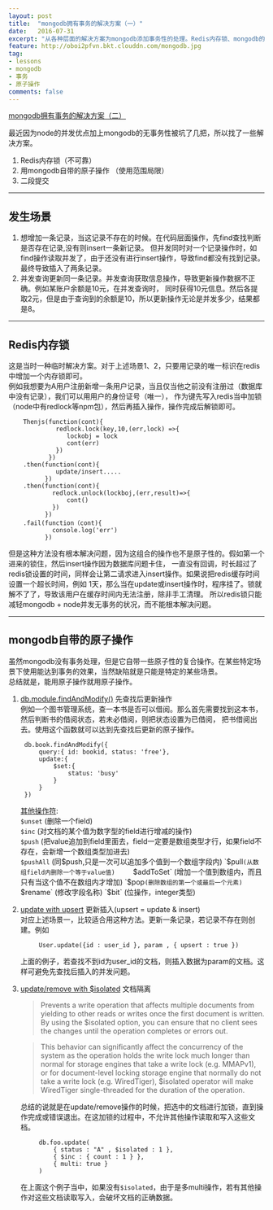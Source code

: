 ```yaml
---
layout: post
title:  "mongodb拥有事务的解决方案（一）"
date:   2016-07-31
excerpt: "从各种层面的解决方案为mongodb添加事务性的处理。Redis内存锁、mongodb的原子操作"
feature: http://oboi2pfvn.bkt.clouddn.com/mongodb.jpg
tag:
- lessons 
- mongodb
- 事务
- 原子操作
comments: false
---
```


[mongodb拥有事务的解决方案（二）](http://zackku.com/mongo-transaction2/)  

最近因为node的并发优点加上mongodb的无事务性被坑了几把，所以找了一些解决方案。  

1. Redis内存锁（不可靠）
2. 用mongodb自带的原子操作 （使用范围局限）
3. 二段提交

-----------

##  发生场景

1. 想增加一条记录，当这记录不存在的时候。在代码层面操作，先find查找判断是否存在记录,没有则insert一条新记录。
   但并发同时对一个记录操作时，如find操作读取并发了，由于还没有进行insert操作，导致find都没有找到记录。
   最终导致插入了两条记录。
2. 并发查询更新同一条记录。并发查询获取信息操作，导致更新操作数据不正确。例如某账户余额是10元，在并发查询时，
    同时获得10元信息。然后各提取2元，但是由于查询到的余额是10，所以更新操作无论是并发多少，结果都是8。

-----------

## Redis内存锁
这是当时一种临时解决方案。对于上述场景1、2，只要用记录的唯一标识在redis中增加一个内存锁即可。          
例如我想要为A用户注册新增一条用户记录，当且仅当他之前没有注册过（数据库中没有记录），我们可以用用户的身份证号（唯一），
作为键先写入redis当中加锁（node中有redlock等npm包），然后再插入操作，操作完成后解锁即可。

        Thenjs(function(cont){
                 redlock.lock(key,10,(err,lock) =>{
                    lockobj = lock
                    cont(err)
                 })
               })
        .then(function(cont){
                 update/insert.....
              })
        .then(function(cont){
                redlock.unlock(lockboj,(err,result)=>{
                    cont()
                })  
              })
        .fail(function（cont){
                console.log('err')
              })
             
但是这种方法没有根本解决问题，因为这组合的操作也不是原子性的。假如第一个进来的锁住，然后insert操作因为数据库问题卡住，
一直没有回调，时长超过了redis锁设置的时间，同样会让第二请求进入insert操作。如果说把redis缓存时间设置一个超长时间，例如
1天，那么当在update或insert操作时，程序挂了。锁就解不了了，导致该用户在缓存时间内无法注册，除非手工清理。
所以redis锁只能减轻mongodb + node并发无事务的状况，而不能根本解决问题。

-------

## mongodb自带的原子操作
虽然mongodb没有事务处理，但是它自带一些原子性的复合操作。在某些特定场景下使用能达到事务的效果，当然缺陷就是只能是特定的某些场景。    
总结就是，能用原子操作就用原子操作。

1. [db.module.findAndModify()](https://docs.mongodb.com/manual/reference/method/db.collection.findAndModify/) 先查找后更新操作      
    例如一个图书管理系统，查一本书是否可以借阅。那么首先需要找到这本书，然后判断书的借阅状态，若未必借阅，则把状态设置为已借阅，
    把书借阅出去。使用这个函数就可以达到先查找后更新的原子操作。      
        
        db.book.findAndModify({
            query:{ id: bookid, status: 'free'},
            update:{
                $set:{
                    status: 'busy'
                }
            }
        })
        
   [其他操作符](http://www.runoob.com/mongodb/mongodb-atomic-operations.html):    
   `$unset` (删除一个field)     
   `$inc` (对文档的某个值为数字型的field进行增减的操作)    
   `$push` (把value追加到field里面去，field一定要是数组类型才行，如果field不存在，会新增一个数组类型加进去)      
   `$pushAll` (同$push,只是一次可以追加多个值到一个数组字段内)     
   `$pull` (从数组field内删除一个等于value值)     
   `$addToSet` (增加一个值到数组内，而且只有当这个值不在数组内才增加)     
   `$pop` (删除数组的第一个或最后一个元素)     
   `$rename` (修改字段名称)     
   `$bit` (位操作，integer类型)
   
2. [update with upsert](https://docs.mongodb.com/manual/reference/method/db.collection.update/)  更新插入(upsert = update & insert)             
    对应上述场景一，比较适合用这种方法。更新一条记录，若记录不存在则创建。例如
            
            User.update({id : user_id }, param , { upsert : true })

    上面的例子，若查找不到id为user_id的文档，则插入数据为param的文档。这样可避免先查找后插入的并发问题。
    
3. [update/remove with $isolated](https://docs.mongodb.com/manual/reference/operator/update/isolated/) 文档隔离     
    
    >Prevents a write operation that affects multiple documents from yielding to other reads or writes once the first document is written. By using the $isolated option, you can ensure that no client sees the changes until the operation completes or errors out.
     
    >This behavior can significantly affect the concurrency of the system as the operation holds the write lock much longer than normal for storage engines that take a write lock (e.g. MMAPv1), or for document-level locking storage engine that normally do not take a write lock (e.g. WiredTiger), $isolated operator will make WiredTiger single-threaded for the duration of the operation.
    
    总结的说就是在update/remove操作的时候，把选中的文档进行加锁，直到操作完成或错误退出。在这加锁的过程中，不允许其他操作读取和写入这些文档。
    
            db.foo.update(
                { status : "A" , $isolated : 1 },
                { $inc : { count : 1 } },
                { multi: true }
            )

    在上面这个例子当中，如果没有`$isolated`，由于是多multi操作，若有其他操作对这些文档读取写入，会破坏文档的正确数据。
    
